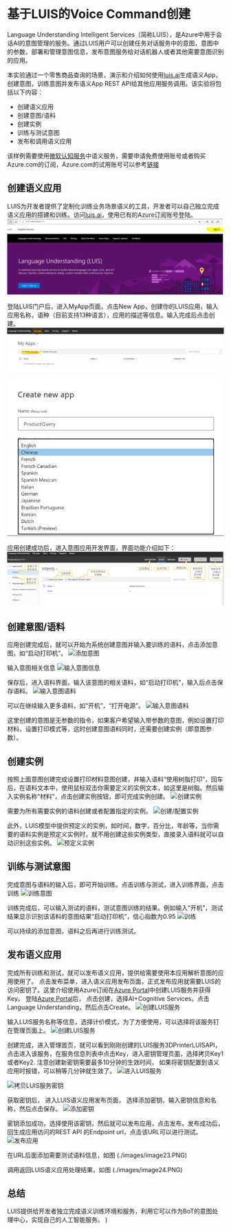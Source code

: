# 基于LUIS的Voice Command创建
Language Understanding Intelligent Services（简称LUIS），是Azure中用于会话AI的意图管理的服务。通过LUIS用户可以创建任务对话服务中的意图，意图中的参数，部署和管理意图信息，发布意图服务给对话机器人或者其他需要意图识别的应用。

本实验通过一个零售商品查询的场景，演示和介绍如何使用[luis.ai](https://www.luis.ai)生成语义App，创建意图，训练意图并发布语义App REST API给其他应用服务调用。该实验将包括以下内容：
- 创建语义应用
- 创建意图/语料
- 创建实例
- 训练与测试意图
- 发布和调用语义应用

该样例需要使用[微软认知服务](https://azure.microsoft.com/zh-cn/services/cognitive-services/)中语义服务，需要申请免费使用账号或者购买Azure.com的订阅，Azure.com的试用账号可以参考[链接](http://www.cnblogs.com/meowmeow/p/7773226.html?from=groupmessage&isappinstalled=0)

## 创建语义应用 ##
LUIS为开发者提供了定制化训练业务场景语义的工具，开发者可以自己独立完成语义应用的搭建和训练。访问[luis.ai](https://www.luis.ai)，使用已有的Azure订阅账号登陆。
![注册登陆luis.ai](./images/image01.jpg)

登陆LUIS门户后，进入MyApp页面，点击New App，创建你的LUIS应用，输入应用名称，语种（目前支持13种语言），应用的描述等信息。输入完成后点击创建。
![创建新应用](./images/image02.jpg)

![创建新应用](./images/image03.jpg)

应用创建成功后，进入意图应用开发界面，界面功能介绍如下：
![应用开发界面](./images/image04.jpg)


## 创建意图/语料 ##
应用创建完成后，就可以开始为系统创建意图并输入要训练的语料，点击添加意图，如“启动打印机”。
![添加意图](./images/image05.PNG)

输入意图相关信息
![输入意图信息](./images/image06.PNG)

保存后，进入语料界面，输入该意图的相关语料，如“启动打印机”，输入后点击保存语料。
![输入意图语料](./images/image07.PNG)

可以在继续输入更多语料，如“开机”，“打开电源”。
![输入意图语料](./images/image08.PNG)

这里创建的意图是无参数的指令，如果客户希望输入带参数的意图，例如设置打印材料，设置打印模式等，这时创建意图语料同时，还需要创建实例（即意图参数）。
## 创建实例 ##
按照上面意图创建完成设置打印材料意图创建，并输入语料“使用树脂打印”，回车后，在语料文本中，使用鼠标双击你需要定义的实例文本，如这里是树脂。然后输入实例名称“材料”，点击创建实例按钮，即可完成实例创建。
![创建实例](./images/image09.PNG)

需要为所有需要实例的语料创建或者配置指定的实例。
![创建/配置实例](./images/image10.PNG)

此外，LUIS模型中提供预定义的实例，如时间，数字，百分比，年龄等，当你需要的语料实例是预定义实例时，就不用创建这些实例类型，直接录入语料就可以自动识别这些实例。
![预定义实例](./images/image12.PNG)

## 训练与测试意图 ##
完成意图与语料的输入后，即可开始训练。点击训练与测试，进入训练界面，点击训练
![训练意图](./images/image13.PNG)

训练完成后，可以输入测试的语料，测试意图训练的结果。例如输入“开机”，测试结果显示识别该语料的意图结果“启动打印机”，信心指数为0.95
![训练](./images/image14.PNG)

可以持续的添加意图，语料之后再进行训练测试。
## 发布语义应用 ##
完成所有训练和测试，就可以发布语义应用，提供给需要使用本应用解析意图的应用使用了。 点击发布菜单，进入语义应用发布页面，正式发布应用就需要LUIS的访问密钥了。这里介绍使用Azure订阅在[Azure Portal](http://portal.azure.com)中创建LUIS服务并获得Key。
登陆[Azure Portal](http://portal.azure.com)后， 点击创建，选择AI+Cognitive Services，点击Language Understanding，然后点击Create。
![创建LUIS服务](./images/image16.PNG)

输入LUIS服务名称等信息，选择计价模式，为了方便使用，可以选择将该服务钉在管理页面上。
![创建LUIS服务](./images/image17.PNG)

创建完成，进入管理首页，就可以看到刚刚创建的LUIS服务3DPrinterLUISAPI，点击进入该服务，在服务信息列表中点击Key，进入密钥管理页面，选择拷贝Key1或者Key2. 注意创建新密钥需要最多10分钟的生效时间， 如果将密钥配置到语义应用时报错，可以稍等几分钟就生效了。 
![进入LUIS服务](./images/image18.PNG)

![拷贝LUIS服务密钥](./images/image19.PNG)

获取密钥后， 进入LUIS语义应用发布页面， 选择添加密钥，输入密钥信息和名称，然后点击保存。
![添加密钥](./images/image20.PNG)

密钥添加成功，选择使用该密钥，然后就可以发布应用，点击发布。发布成功后，回生成应用访问的REST API 的Endpoint url，点击该URL可以进行测试。
![发布应用](./images/image22.PNG)

在URL后面添加需要测试语料信息，如图
(./images/image23.PNG)

调用返回LUIS语义应用处理结果，如图
(./images/image24.PNG)

## 总结 ##
LUIS提供给开发者独立完成语义训练环境和服务，利用它可以作为BoT的意图处理中心，实现自己的人工智能服务。 )